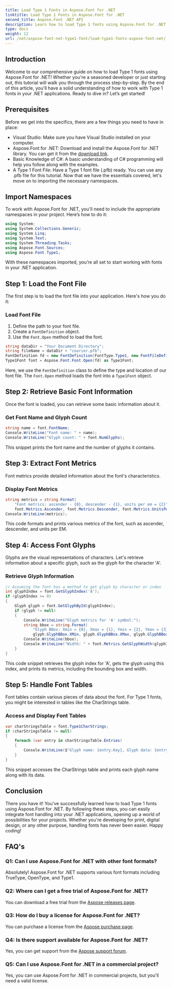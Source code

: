 ```yaml
---
title: Load Type 1 Fonts in Aspose.Font for .NET
linktitle: Load Type 1 Fonts in Aspose.Font for .NET
second_title: Aspose.Font .NET API
description: Learn how to load Type 1 fonts using Aspose.Font for .NET with our step-by-step guide. Perfect for developers looking to master font handling in .NET applications.
type: docs
weight: 12
url: /net/aspose-font-net-type1-font/load-type1-fonts-aspose-font-net/
---
```

## Introduction
Welcome to our comprehensive guide on how to load Type 1 fonts using Aspose.Font for .NET! Whether you're a seasoned developer or just starting out, this tutorial will walk you through the process step-by-step. By the end of this article, you'll have a solid understanding of how to work with Type 1 fonts in your .NET applications. Ready to dive in? Let’s get started!
## Prerequisites
Before we get into the specifics, there are a few things you need to have in place:
- Visual Studio: Make sure you have Visual Studio installed on your computer.
- Aspose.Font for .NET: Download and install the Aspose.Font for .NET library. You can get it from the [download link](https://releases.aspose.com/font/net/).
- Basic Knowledge of C#: A basic understanding of C# programming will help you follow along with the examples.
- A Type 1 Font File: Have a Type 1 font file (.pfb) ready. You can use any .pfb file for this tutorial.
Now that we have the essentials covered, let's move on to importing the necessary namespaces.
## Import Namespaces
To work with Aspose.Font for .NET, you'll need to include the appropriate namespaces in your project. Here’s how to do it:
```csharp
using System;
using System.Collections.Generic;
using System.Linq;
using System.Text;
using System.Threading.Tasks;
using Aspose.Font.Sources;
using Aspose.Font.Type1;
```
With these namespaces imported, you’re all set to start working with fonts in your .NET application.
## Step 1: Load the Font File
The first step is to load the font file into your application. Here's how you do it:
### Load Font File
1. Define the path to your font file.
2. Create a `FontDefinition` object.
3. Use the `Font.Open` method to load the font.
```csharp
string dataDir = "Your Document Directory";
string fileName = dataDir + "courier.pfb";
FontDefinition fd = new FontDefinition(FontType.Type1, new FontFileDefinition("pfb", new FileSystemStreamSource(fileName)));
Type1Font font = Aspose.Font.Font.Open(fd) as Type1Font;
```
Here, we use the `FontDefinition` class to define the type and location of our font file. The `Font.Open` method loads the font into a `Type1Font` object.
## Step 2: Retrieve Basic Font Information
Once the font is loaded, you can retrieve some basic information about it.
### Get Font Name and Glyph Count
```csharp
string name = font.FontName;
Console.WriteLine("Font name: " + name);
Console.WriteLine("Glyph count: " + font.NumGlyphs);
```
This snippet prints the font name and the number of glyphs it contains. 
## Step 3: Extract Font Metrics
Font metrics provide detailed information about the font's characteristics.
### Display Font Metrics
```csharp
string metrics = string.Format(
    "Font metrics: ascender - {0}, descender - {1}, units per em = {2}",
    font.Metrics.Ascender, font.Metrics.Descender, font.Metrics.UnitsPerEM);
Console.WriteLine(metrics);
```
This code formats and prints various metrics of the font, such as ascender, descender, and units per EM.
## Step 4: Access Font Glyphs
Glyphs are the visual representations of characters. Let's retrieve information about a specific glyph, such as the glyph for the character 'A'.
### Retrieve Glyph Information
```csharp
// Assuming the font has a method to get glyph by character or index
int glyphIndex = font.GetGlyphIndex('A');
if (glyphIndex >= 0)
{
    Glyph glyph = font.GetGlyphById(glyphIndex);
    if (glyph != null)
    {
        Console.WriteLine("Glyph metrics for 'A' symbol:");
        string bbox = string.Format(
            "Glyph BBox: Xmin = {0}, Xmax = {1}, Ymin = {2}, Ymax = {3}",
            glyph.GlyphBBox.XMin, glyph.GlyphBBox.XMax, glyph.GlyphBBox.YMin, glyph.GlyphBBox.YMax);
        Console.WriteLine(bbox);
        Console.WriteLine("Width: " + font.Metrics.GetGlyphWidth(glyphIndex));
    }
}
```
This code snippet retrieves the glyph index for 'A', gets the glyph using this index, and prints its metrics, including the bounding box and width.
## Step 5: Handle Font Tables
Font tables contain various pieces of data about the font. For Type 1 fonts, you might be interested in tables like the CharStrings table.
### Access and Display Font Tables
```csharp
var charStringsTable = font.Type1CharStrings;
if (charStringsTable != null)
{
    foreach (var entry in charStringsTable.Entries)
    {
        Console.WriteLine($"Glyph name: {entry.Key}, Glyph data: {entry.Value}");
    }
}
```
This snippet accesses the CharStrings table and prints each glyph name along with its data.
## Conclusion
There you have it! You've successfully learned how to load Type 1 fonts using Aspose.Font for .NET. By following these steps, you can easily integrate font handling into your .NET applications, opening up a world of possibilities for your projects. Whether you're developing for print, digital design, or any other purpose, handling fonts has never been easier. Happy coding!
## FAQ's
### Q1: Can I use Aspose.Font for .NET with other font formats?
Absolutely! Aspose.Font for .NET supports various font formats including TrueType, OpenType, and Type1.
### Q2: Where can I get a free trial of Aspose.Font for .NET?
You can download a free trial from the [Aspose releases page](https://releases.aspose.com/).
### Q3: How do I buy a license for Aspose.Font for .NET?
You can purchase a license from the [Aspose purchase page](https://purchase.aspose.com/buy).
### Q4: Is there support available for Aspose.Font for .NET?
Yes, you can get support from the [Aspose support forum](https://forum.aspose.com/c/font/41).
### Q5: Can I use Aspose.Font for .NET in a commercial project?
Yes, you can use Aspose.Font for .NET in commercial projects, but you'll need a valid license.
